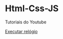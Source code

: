 # Html-Css-JS
 Tutoriais do Youtube

<a href="https://myrellafaustino.github.io/Html-Css-JS/Relogio/index.html"> Executar relógio</a>

